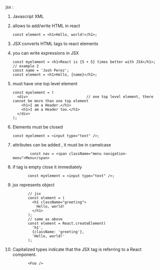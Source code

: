 jsx : 

1.  Javascript XML
2.  allows to add/write HTML in react

        const element = <h1>Hello, world!</h1>;

3.  JSX converts HTML tags to react elements
4.  you can write expressions in JSX

        const myelement = <h1>React is {5 + 5} times better with JSX</h1>;
        // example 2
        const name = 'Josh Perez';
        const element = <h1>Hello, {name}</h1>;


5.  must have one top level element

        const myelement = (
          <div>                           // one top level element, there cannot be more than one top element
            <h1>I am a Header.</h1>
            <h1>I am a Header too.</h1>
          </div>
        );
        
6.  Elements must be closed

        const myelement = <input type="text" />;
        
7.  attributes can be added , it must be in camelcase  

                const nav = <span className="menu navigation-menu">Menu</span>      

8.   if tag is empty close it immediately

                const myelement = <input type="text" />;


9.   jsx represents object


                // jsx 
                const element = (
                  <h1 className="greeting">
                    Hello, world!
                  </h1>
                );
                // same as above
                const element = React.createElement(
                  'h1',
                  {className: 'greeting'},
                  'Hello, world!'
                );
                

10.  Capitalized types indicate that the JSX tag is referring to a React component. 

                <Foo />
